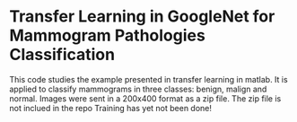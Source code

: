 # Transfer Learning in GoogleNet for Mammogram Pathologies Classification
This code studies the example presented in transfer learning in matlab. It is applied to classify mammograms in three classes:
benign, malign and normal. Images were sent in a 200x400 format as a zip file.
The zip file is not inclued in the repo
Training has yet not been done!
